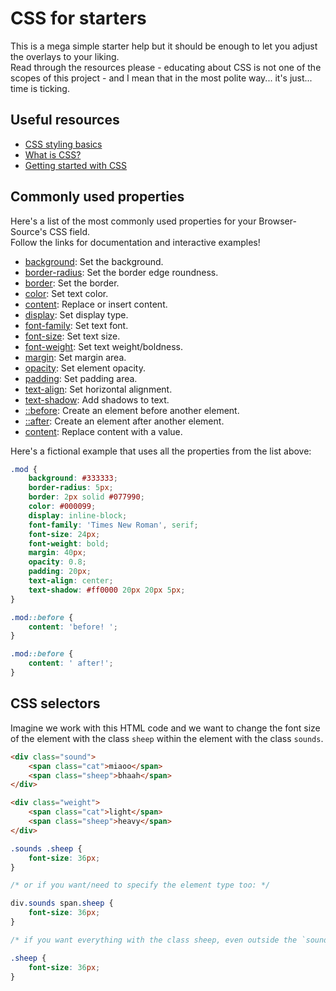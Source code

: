 # CSS for starters

This is a mega simple starter help but it should be enough to let you adjust the overlays to your liking.  
Read through the resources please - educating about CSS is not one of the scopes of this project - and I mean that in the most polite way... it's just... time is ticking.




## Useful resources

- [CSS styling basics](https://developer.mozilla.org/en-US/docs/Learn_web_development/Core/Styling_basics)
- [What is CSS?](https://developer.mozilla.org/en-US/docs/Learn_web_development/Core/Styling_basics/What_is_CSS)
- [Getting started with CSS](https://developer.mozilla.org/en-US/docs/Learn_web_development/Core/Styling_basics/Getting_started)




## Commonly used properties

Here's a list of the most commonly used properties for your Browser-Source's CSS field.  
Follow the links for documentation and interactive examples!

- [background](https://developer.mozilla.org/docs/Web/CSS/background): Set the background.
- [border-radius](https://developer.mozilla.org/docs/Web/CSS/border-radius): Set the border edge roundness.
- [border](https://developer.mozilla.org/docs/Web/CSS/border): Set the border.
- [color](https://developer.mozilla.org/docs/Web/CSS/color): Set text color.
- [content](https://developer.mozilla.org/docs/Web/CSS/content): Replace or insert content.
- [display](https://developer.mozilla.org/docs/Web/CSS/display): Set display type.
- [font-family](https://developer.mozilla.org/docs/Web/CSS/font-family): Set text font.
- [font-size](https://developer.mozilla.org/docs/Web/CSS/font-size): Set text size.
- [font-weight](https://developer.mozilla.org/docs/Web/CSS/font-weight): Set text weight/boldness.
- [margin](https://developer.mozilla.org/docs/Web/CSS/margin): Set margin area.
- [opacity](https://developer.mozilla.org/docs/Web/CSS/opacity): Set element opacity.
- [padding](https://developer.mozilla.org/docs/Web/CSS/padding): Set padding area.
- [text-align](https://developer.mozilla.org/docs/Web/CSS/text-align): Set horizontal alignment.
- [text-shadow](https://developer.mozilla.org/en-US/docs/Web/CSS/text-shadow): Add shadows to text.
- [::before](https://developer.mozilla.org/en-US/docs/Web/CSS/::before): Create an element before another element.
- [::after](https://developer.mozilla.org/en-US/docs/Web/CSS/::after): Create an element after another element.
- [content](https://developer.mozilla.org/en-US/docs/Web/CSS/content): Replace content with a value.

Here's a fictional example that uses all the properties from the list above:

```css
.mod {
    background: #333333;
    border-radius: 5px;
    border: 2px solid #077990;
    color: #000099;
    display: inline-block;
    font-family: 'Times New Roman', serif;
    font-size: 24px;
    font-weight: bold;
    margin: 40px;
    opacity: 0.8;
    padding: 20px;
    text-align: center;
    text-shadow: #ff0000 20px 20px 5px;
}

.mod::before { 
    content: 'before! ';
}

.mod::before { 
    content: ' after!';
}
```


## CSS selectors

Imagine we work with this HTML code and we want to change the font size of the element with the class `sheep` within the element with the class `sounds`.

```html
<div class="sound">
    <span class="cat">miaoo</span>
    <span class="sheep">bhaah</span>
</div>

<div class="weight">
    <span class="cat">light</span>
    <span class="sheep">heavy</span>
</div>
```

```css
.sounds .sheep {
    font-size: 36px;
}

/* or if you want/need to specify the element type too: */

div.sounds span.sheep {
    font-size: 36px;
}

/* if you want everything with the class sheep, even outside the `sounds` element, you could also just do: */

.sheep {
    font-size: 36px;
}

```
